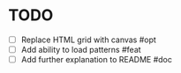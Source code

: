 # TODO

- [ ] Replace HTML grid with canvas #opt
- [ ] Add ability to load patterns #feat
- [ ] Add further explanation to README #doc
